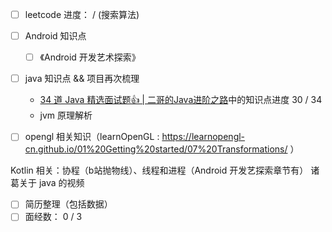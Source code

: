 - [ ]  leetcode 进度： /  (搜索算法)
- [ ]  Android 知识点
	- [ ]  《Android 开发艺术探索》 
- [ ] java 知识点 && 项目再次梳理
	- [34 道 Java 精选面试题👍 | 二哥的Java进阶之路](https://javabetter.cn/interview/java-34.html#_7-arraylist-%E5%92%8C-linkedlist-%E7%9A%84%E5%8C%BA%E5%88%AB)中的知识点进度 30 / 34
	- jvm 原理解析
- [ ]  opengl 相关知识（learnOpenGL : https://learnopengl-cn.github.io/01%20Getting%20started/07%20Transformations/ ）


Kotlin 相关：协程（b站抛物线）、线程和进程（Android 开发艺探索章节有）
诸葛关于 java 的视频

- [ ] 简历整理（包括数据）
- [ ] 面经数： 0 / 3